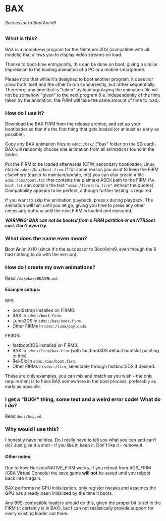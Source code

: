 # BAX
###### Successor to BootAnim9

### What is this?

BAX is a homebrew program for the Nintendo 3DS (compatible with all models) that allows you to display video streams on load.

Thanks to boot-time entrypoints, this can be done on boot, giving a similar impression to the loading animation of a PC or a mobile smartphone.

Please note that while it's designed to boot another program, it does _not_ allow both itself and the other to run concurrently, but rather sequentially. Therefore, any time that is "taken" by loading/playing the animation file will not be somehow "given" to the next program (f.e. independently of the time taken by the animation, the FIRM will take the same amount of time to load).



### How do I use it?

Download the BAX FIRM from the release archive, and set up your bootloader so that it's the first thing that gets loaded (or at least as early as possible).

Copy any BAX animation files to `sdmc:/bax/` ("bax" folder on the SD card). BAX will randomly choose one animation from all animations found in the folder.

Put the FIRM to be loaded afterwards (CFW, secondary bootloader, Linux, etc) on `sdmc:/bax/boot.firm`. If for some reason you want to keep the FIRM elsewhere (easier to maintain/update, etc) you can also create a file `sdmc:/bax/boot.txt` that contains the plaintext ASCII path to the FIRM (f.e. `boot.txt` can contain the text `"sdmc:/firm/cfw.firm"` without the quotes). Compatibility appears to be perfect, although further testing is required.

If you want to skip the animation playback, press `X` during playback. The animation will halt until you let go, giving you time to press any other necessary buttons until the next FIRM is loaded and executed.

***WARNING: BAX can not be booted from a FIRM partition or an NTRboot cart. Don't even try.***



### What does the name even mean?

**B**oot **A**nim X/10 (since it's the successor to BootAnim9, even though the 9 had nothing to do with the version).



### How do I create my own animations?

Read `/makebax/README.md`.



#### Example setups:

B9S:

 - boot9strap installed on FIRM0.
 - BAX in `sdmc:/boot.firm`.
 - Luma3DS in `sdmc:/bax/boot.firm`.
 - Other FIRMs in `sdmc:/luma/payloads`.


FB3DS:

 - fastboot3DS installed on FIRM0.
 - BAX in `sdmc:/firm/bax.firm` (with fastboot3DS default bootslot pointing to this).
 - Rei-Six in `sdmc:/bax/boot.firm`.
 - Other FIRMs in `sdmc:/firm`, selectable through fastboot3DS if desired.


These are only examples, you can mix and match as you wish - the only requirement is to have BAX somewhere in the boot process, preferably as early as possible.



### I get a "BUG!" thing, some text and a weird error code! What do I do?

Read `docs/bug.md`.



### Why would I use this?

I honestly have no idea. Do I really have to tell you what you can and can't do?
Just give it a shot - if you like it, keep it. Don't like it - remove it.



#### Other notes:

Due to how Horizon/NATIVE_FIRM works, if you reboot from AGB_FIRM (GBA Virtual Console) the save game **will not** be saved until you reboot back into it again.

BAX performs no GPU initialization, only register tweaks and assumes the GPU has already been initialized by the time it boots.

Any B9S-compatible loaders _should_ do this, given the proper bit is set in the FIRM (it certainly is in BAX), but I can not realistically provide support for every existing loader out there.

